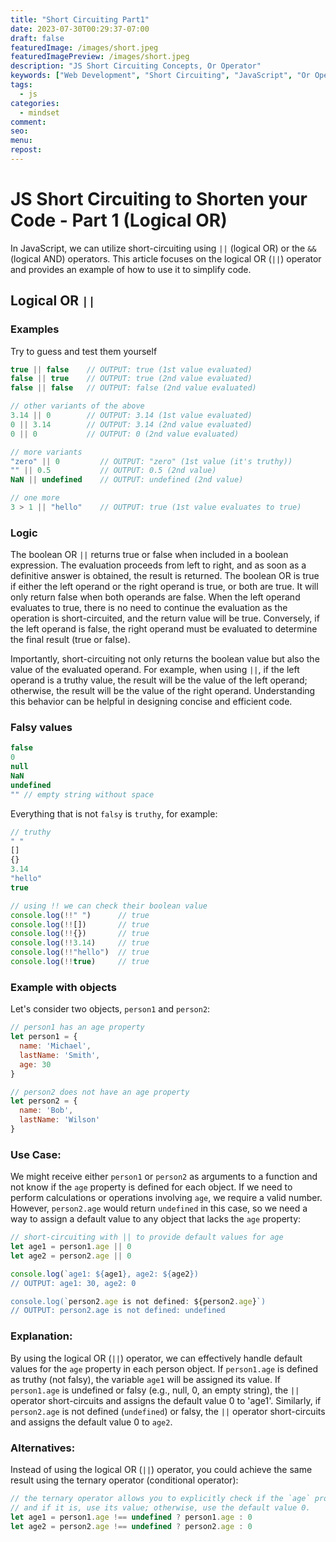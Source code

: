 ```yaml
---
title: "Short Circuiting Part1"
date: 2023-07-30T00:29:37-07:00
draft: false
featuredImage: /images/short.jpeg
featuredImagePreview: /images/short.jpeg
description: "JS Short Circuiting Concepts, Or Operator"
keywords: ["Web Development", "Short Circuiting", "JavaScript", "Or Operator"]
tags:
  - js
categories:
  - mindset
comment:
seo:
menu:
repost:
---
```


# JS Short Circuiting to Shorten your Code - Part 1 (Logical OR)
In JavaScript, we can utilize short-circuiting using `||` (logical OR) or the `&&` (logical AND) operators. 
This article focuses on the logical OR (`||`) operator and provides an example of how to use it to simplify code.

## Logical OR `||`

### Examples
Try to guess and test them yourself
```js
true || false    // OUTPUT: true (1st value evaluated)
false || true    // OUTPUT: true (2nd value evaluated)
false || false   // OUTPUT: false (2nd value evaluated)

// other variants of the above
3.14 || 0        // OUTPUT: 3.14 (1st value evaluated)
0 || 3.14        // OUTPUT: 3.14 (2nd value evaluated)
0 || 0           // OUTPUT: 0 (2nd value evaluated)

// more variants
"zero" || 0         // OUTPUT: "zero" (1st value (it's truthy))
"" || 0.5           // OUTPUT: 0.5 (2nd value)
NaN || undefined    // OUTPUT: undefined (2nd value)

// one more
3 > 1 || "hello"    // OUTPUT: true (1st value evaluates to true)
```

### Logic
The boolean OR `||` returns true or false when included in a boolean expression. The evaluation proceeds from left to right, and as soon as a definitive answer is obtained, the result is returned. The boolean OR is true if either the left operand or the right operand is true, or both are true. It will only return false when both operands are false. When the left operand evaluates to true, there is no need to continue the evaluation as the operation is short-circuited, and the return value will be true. Conversely, if the left operand is false, the right operand must be evaluated to determine the final result (true or false).

Importantly, short-circuiting not only returns the boolean value but also the value of the evaluated operand. For example, when using `||`, if the left operand is a truthy value, the result will be the value of the left operand; otherwise, the result will be the value of the right operand. Understanding this behavior can be helpful in designing concise and efficient code.

### Falsy values
```js
false
0
null
NaN
undefined
"" // empty string without space
```
Everything that is not `falsy` is `truthy`, for example:
```js
// truthy 
" " 
[]
{}
3.14
"hello"
true

// using !! we can check their boolean value
console.log(!!" ")      // true
console.log(!![])       // true
console.log(!!{})       // true
console.log(!!3.14)     // true
console.log(!!"hello")  // true
console.log(!!true)     // true
```

### Example with objects
Let's consider two objects, `person1` and `person2`:
```js
// person1 has an age property
let person1 = {
  name: 'Michael',
  lastName: 'Smith',
  age: 30
}

// person2 does not have an age property
let person2 = {
  name: 'Bob',
  lastName: 'Wilson'
}
```
### Use Case:
We might receive either `person1` or `person2` as arguments to a function and not know if the `age` property is defined for each object.
If we need to perform calculations or operations involving `age`, we require a valid number.  However, `person2.age` would return `undefined` in this case, so we need a way to assign a default value to any object that lacks the `age` property:
```js
// short-circuiting with || to provide default values for age
let age1 = person1.age || 0
let age2 = person2.age || 0

console.log(`age1: ${age1}, age2: ${age2})
// OUTPUT: age1: 30, age2: 0

console.log(`person2.age is not defined: ${person2.age}`)
// OUTPUT: person2.age is not defined: undefined
```
### Explanation:
By using the logical OR (`||`) operator, we can effectively handle default values for the `age` property in each person object.
If `person1.age` is defined as truthy (not falsy), the variable `age1` will be assigned its value.
If `person1.age` is undefined or falsy (e.g., null, 0, an empty string), the `||` operator short-circuits and assigns the default value 0 to 'age1'.
Similarly, if `person2.age` is not defined (`undefined`) or falsy, the `||` operator short-circuits and assigns the default value 0 to `age2`.

### Alternatives:
Instead of using the logical OR (`||`) operator, you could achieve the same result using the ternary operator (conditional operator):
```js
// the ternary operator allows you to explicitly check if the `age` property is defined for each person object,
// and if it is, use its value; otherwise, use the default value 0.
let age1 = person1.age !== undefined ? person1.age : 0
let age2 = person2.age !== undefined ? person2.age : 0
```
